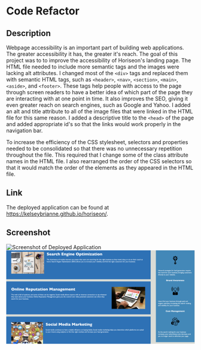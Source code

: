 # Code Refactor

## Description

Webpage accessibility is an important part of building web applications. The greater accessibility it has, the greater it's reach. The goal of this project was to to improve the accessibility of Horiseon's landing page. The HTML file needed to include more semantic tags and the images were lacking alt attributes. I changed most of the ```<div>``` tags and replaced them with semantic HTML tags, such as ```<header>```, ```<nav>```, ```<section>```, ```<main>```, ```<aside>```, and ```<footer>```. These tags help people with access to the page through screen readers to have a better idea of which part of the page they are interacting with at one point in time. It also improves the SEO, giving it even greater reach on search engines, such as Google and Yahoo. I added an alt and title attribute to all of the image files that were linked in the HTML file for this same reason. I added a descriptive title to the ```<head>``` of the page and added appropriate id's so that the links would work properly in the navigation bar.

To increase the efficiency of the CSS stylesheet, selectors and properties needed to be consolidated so that there was no unnecessary repetition throughout the file. This required that I change some of the class attribute names in the HTML file. I also rearranged the order of the CSS selectors so that it would match the order of the elements as they appeared in the HTML file.

## Link

The deployed application can be found at https://kelseybrianne.github.io/horiseon/. 

## Screenshot

![Screenshot of Deployed Application](./assets/images/deployed-app.png)
![Second screenshot of Deployed Application](./assets/images/deployed-app-2.png)